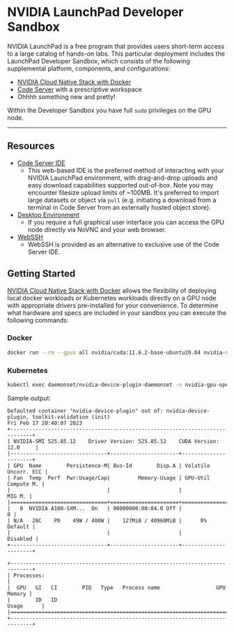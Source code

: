 # NVIDIA LaunchPad Developer Sandbox

NVIDIA LaunchPad is a free program that provides users short-term access to a large catalog of hands-on labs. This particular deployment includes the LaunchPad Developer Sandbox, which consists of the following supplemental platform, components, and configurations:

- [NVIDIA Cloud Native Stack with Docker](https://github.com/NVIDIA/cloud-native-stack/tree/master/playbooks)
- [Code Server](https://github.com/coder/code-server/) with a prescriptive workspace
- Ohhhh something new and pretty!

Within the Developer Sandbox you have full `sudo` privileges on the GPU node.

---

## Resources

- [Code Server IDE](https://68699ee7-67c1-e26b-e7a8-8c7f7d3919a8.nvidialaunchpad.com/code/)
    - This web-based IDE is the preferred method of interacting with your NVIDIA LaunchPad environment, with drag-and-drop uploads and easy download capabilities supported out-of-box. Note you may encounter filesize upload limits of ~100MB. It's preferred to import large datasets or object via `pull` (e.g. initiating a download from a terminal in Code Server from an externally hosted object store).
- [Desktop Environment](https://68699ee7-67c1-e26b-e7a8-8c7f7d3919a8.nvidialaunchpad.com/novnc2/vnc.html?resize=scale&path=novnc2/wesockify)
    - If you require a full graphical user interface you can access the GPU node directly via NoVNC and your web browser.
- [WebSSH](https://68699ee7-67c1-e26b-e7a8-8c7f7d3919a8.nvidialaunchpad.com/ssh/host/)
    - WebSSH is provided as an alternative to exclusive use of the Code Server IDE.


## Getting Started

[NVIDIA Cloud Native Stack with Docker](https://github.com/NVIDIA/cloud-native-stack/tree/master/playbooks) allows the flexibility of deploying local docker workloads or Kubernetes workloads directly on a GPU node with appropriate drivers pre-installed for your convenience. To determine what hardware and specs are included in your sandbox you can execute the following commands:

### Docker
```bash
docker run --rm --gpus all nvidia/cuda:11.6.2-base-ubuntu20.04 nvidia-smi
```

### Kubernetes
```bash
kubectl exec daemonset/nvidia-device-plugin-daemonset -n nvidia-gpu-operator -- nvidia-smi
```

Sample output:
```
Defaulted container "nvidia-device-plugin" out of: nvidia-device-plugin, toolkit-validation (init)
Fri Feb 17 20:40:07 2023       
+-----------------------------------------------------------------------------+
| NVIDIA-SMI 525.85.12    Driver Version: 525.85.12    CUDA Version: 12.0     |
|-------------------------------+----------------------+----------------------+
| GPU  Name        Persistence-M| Bus-Id        Disp.A | Volatile Uncorr. ECC |
| Fan  Temp  Perf  Pwr:Usage/Cap|         Memory-Usage | GPU-Util  Compute M. |
|                               |                      |               MIG M. |
|===============================+======================+======================|
|   0  NVIDIA A100-SXM...  On   | 00000000:00:04.0 Off |                    0 |
| N/A   28C    P0    49W / 400W |    127MiB / 40960MiB |      0%      Default |
|                               |                      |             Disabled |
+-------------------------------+----------------------+----------------------+
                                                                               
+-----------------------------------------------------------------------------+
| Processes:                                                                  |
|  GPU   GI   CI        PID   Type   Process name                  GPU Memory |
|        ID   ID                                                   Usage      |
|=============================================================================|
+-----------------------------------------------------------------------------+
```
